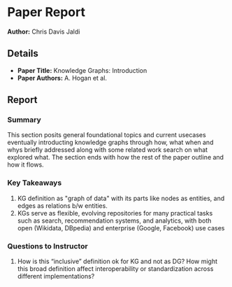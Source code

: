 # Paper Report

**Author:** Chris Davis Jaldi

## Details

- **Paper Title:** Knowledge Graphs: Introduction
- **Paper Authors:** A. Hogan et al.

## Report

### Summary

This section posits general foundational topics and current usecases eventually introducting knowledge graphs through how, what when and whys briefly addressed along with some related work search on what explored what. The section ends with how the rest of the paper outline and how it flows.

### Key Takeaways

1. KG definition as "graph of data" with its parts like nodes as entities, and edges as relations b/w entities.
2. KGs serve as flexible, evolving repositories for many practical tasks such as search, recommendation systems, and analytics, with both open (Wikidata, DBpedia) and enterprise (Google, Facebook) use cases

### Questions to Instructor

1. How is this “inclusive” definition ok for KG and not as DG? How might this broad definition affect interoperability or standardization across different implementations?
